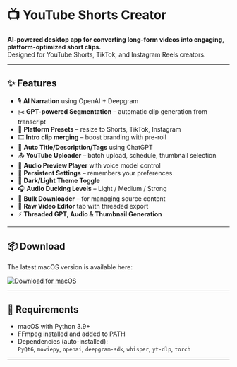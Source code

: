 # 📺 YouTube Shorts Creator

**AI-powered desktop app for converting long-form videos into engaging, platform-optimized short clips.**  
Designed for YouTube Shorts, TikTok, and Instagram Reels creators.

---

## ✨ Features

- 🎙️ **AI Narration** using OpenAI + Deepgram
- ✂️ **GPT-powered Segmentation** – automatic clip generation from transcript
- 📐 **Platform Presets** – resize to Shorts, TikTok, Instagram
- 🎞️ **Intro clip merging** – boost branding with pre-roll
- 🧠 **Auto Title/Description/Tags** using ChatGPT
- 📤 **YouTube Uploader** – batch upload, schedule, thumbnail selection
- 🧪 **Audio Preview Player** with voice model control
- 💾 **Persistent Settings** – remembers your preferences
- 🌙 **Dark/Light Theme Toggle**
- 🎧 **Audio Ducking Levels** – Light / Medium / Strong
- 📁 **Bulk Downloader** – for managing source content
- 🧰 **Raw Video Editor** tab with threaded export
- ⚡ **Threaded GPT, Audio & Thumbnail Generation**

---

## 📦 Download

The latest macOS version is available here:

<a href="https://github.com/ComebackRay123/YoutubeShortsMaker/releases/download/v1.0.0/YouTubeShortsCreator.zip">
  <img src="https://img.shields.io/badge/Download%20macOS-%20YouTubeShortsCreator.app-blue?style=for-the-badge&logo=apple" alt="Download for macOS">
</a>

---

## 🧰 Requirements

- macOS with Python 3.9+
- FFmpeg installed and added to PATH
- Dependencies (auto-installed):  
  `PyQt6`, `moviepy`, `openai`, `deepgram-sdk`, `whisper`, `yt-dlp`, `torch`

---
